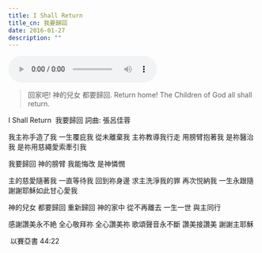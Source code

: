 ```yaml
---
title: I Shall Return
title_cn: 我要歸回
date: 2016-01-27
description: ""
---
```


<audio controls src="/content/posts/i-shall-return/i-shall-return.mp3"></audio>

> 回家吧!
> 神的兒女
> 都要歸回.
> Return home!
> The Children of God
> all shall return.

I Shall Return
​ 我要歸回
詞曲: 張呂佳蓉

我主祢手造了我
一生覆庇我
從未離棄我
主祢教導我行走
用膀臂抱著我
是祢醫治我
是祢用慈繩愛索牽引我

我要歸回 神的膀臂
我能悔改 是神憐憫

主的慈愛隨著我
一直等待我
回到祢身邊
求主洗淨我的罪
再次悦納我
一生永跟隨
​ 謝謝耶穌如此甘心愛我

神的兒女 都要歸回
重新歸回 神的家中
從不再離去
一生一世 與主同行

感謝讚美永不絶
全心敬拜祢
全心讚美祢
歌頌聲音永不斷
讚美接讚美
謝謝主耶穌

​ 以賽亞書 44:22
